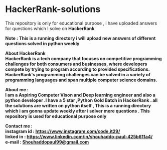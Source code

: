 # HackerRank-solutions
This repository is only for educational purpose , i have uploaded answers for  questions which I solve on <strong>HackerRank<strong>

<b>Note : This is a running directory i will upload new answers of different questions solved in python weekly <br></b>  

<b>About HackerRank</b><br>
HackerRank is a tech company that focuses on competitive programming challenges for both consumers and businesses,
where developers compete by trying to program according to provided specifications.
HackerRank's programming challenges can be solved in a variety of programming languages and span multiple computer science domains.

<b>About me :</b><br>
I am a Aspiring Computer Vison and Deep learning engineer  and also a python developer .I have a <b>5 star ,Python Gold Batch in HackerRank </b> . all the solutions are written on python itself ,<b> This is a running directory</b> which i am gonna <b>update weekly</b> after i solver more questions .
This repository is used for educational purpose only

<b>Contact me :</b><br>
instagram id  :  https://www.instagram.com/code.it29/  <br>
linked in : https://www.linkedin.com/in/shouhaddo-paul-425b611a4/ <br>
e-mail : Shouhaddopaul99@gmail.com
